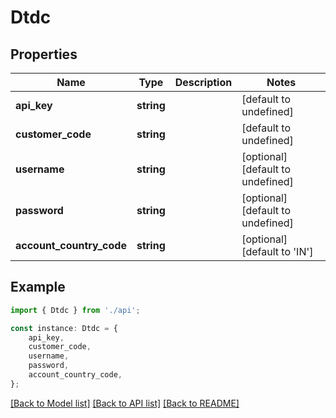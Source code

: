 # Dtdc


## Properties

Name | Type | Description | Notes
------------ | ------------- | ------------- | -------------
**api_key** | **string** |  | [default to undefined]
**customer_code** | **string** |  | [default to undefined]
**username** | **string** |  | [optional] [default to undefined]
**password** | **string** |  | [optional] [default to undefined]
**account_country_code** | **string** |  | [optional] [default to 'IN']

## Example

```typescript
import { Dtdc } from './api';

const instance: Dtdc = {
    api_key,
    customer_code,
    username,
    password,
    account_country_code,
};
```

[[Back to Model list]](../README.md#documentation-for-models) [[Back to API list]](../README.md#documentation-for-api-endpoints) [[Back to README]](../README.md)
